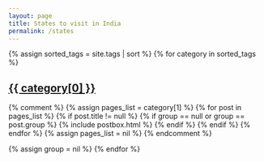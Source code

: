 ```yaml
---
layout: page
title: States to visit in India
permalink: /states
---
```


<div class="row listrecent">
{% assign sorted_tags = site.tags | sort %}
{% for category in sorted_tags %}
<div class="section-title col-md-12 mt-4">
<h2 id="{{ category[0] | replace: " ","-" }}"> <span class="text-capitalize"><a class="smoothscroll" href="{{site.baseurl}}/places-to-visit-in-{{ category[0] | downcase | replace: " ","-" }}/">{{ category[0] }}</a></span></h2>
</div>


{% comment %}
    {% assign pages_list = category[1] %}
    {% for post in pages_list %}
    {% if post.title != null %}
    {% if group == null or group == post.group %}
    {% include postbox.html %}
    {% endif %}
    {% endif %}
    {% endfor %}
    {% assign pages_list = nil %}
{% endcomment %}


{% assign group = nil %}
{% endfor %}
</div>
